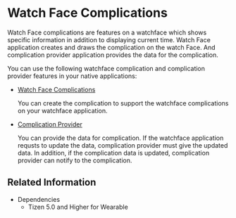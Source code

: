 # Watch Face Complications


Watch Face complications are features on a watchface which shows specific information in addition to displaying current time.
Watch Face application creates and draws the complication on the watch Face. And complication provider application provides the data for the complication.

You can use the following watchface complication and complication provider features in your native applications:

- [Watch Face Complications](watchface-complication.md)

  You can create the complication to support the watchface complications on your watchface application.

- [Complication Provider](watchface-complication-provider.md)

  You can provide the data for complication. If the watchface application requsts to update the data, complication provider must give the updated data. In addition, if the complication data is updated, complication provider can notify to the complication.

## Related Information
- Dependencies
  - Tizen 5.0 and Higher for Wearable
